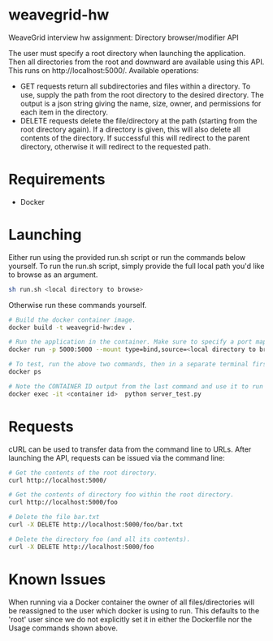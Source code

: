 # weavegrid-hw
WeaveGrid interview hw assignment: Directory browser/modifier API

The user must specify a root directory when launching the application. Then all 
directories from the root and downward are available using this API. This runs
on http://localhost:5000/. Available operations:
* GET requests return all subdirectories and files within a directory. To use, 
supply the path from the root directory to the desired directory. The output is 
a json string giving the name, size, owner, and permissions for each item in the 
directory.
* DELETE requests delete the file/directory at the path (starting from the root 
directory again). If a directory is given, this will also delete all contents 
of the directory. If successful this will redirect to the parent directory,
otherwise it will redirect to the requested path.

# Requirements
* Docker

# Launching
Either run using the provided run.sh script or run the commands below yourself.
To run the run.sh script, simply provide the full local path you'd like to 
browse as an argument.
```bash
sh run.sh <local directory to browse>
```

Otherwise run these commands yourself.
```bash
# Build the docker container image.
docker build -t weavegrid-hw:dev .

# Run the application in the container. Make sure to specify a port mapping.
docker run -p 5000:5000 --mount type=bind,source=<local directory to browse>,target=/root_dir --rm weavegrid-hw:dev /root_dir

# To test, run the above two commands, then in a separate terminal first run:
docker ps

# Note the CONTAINER ID output from the last command and use it to run the test.
docker exec -it <container id>  python server_test.py
```

# Requests
cURL can be used to transfer data from the command line to URLs. After launching
the API, requests can be issued via the command line:
```bash
# Get the contents of the root directory.
curl http://localhost:5000/

# Get the contents of directory foo within the root directory.
curl http://localhost:5000/foo

# Delete the file bar.txt
curl -X DELETE http://localhost:5000/foo/bar.txt

# Delete the directory foo (and all its contents).
curl -X DELETE http://localhost:5000/foo
```

# Known Issues
When running via a Docker container the owner of all files/directories will
be reassigned to the user which docker is using to run. This defaults to the 
'root' user since we do not explicitly set it in either the Dockerfile nor the 
Usage commands shown above.